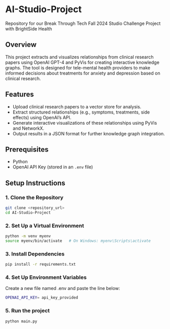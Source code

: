 # AI-Studio-Project

Repository for our Break Through Tech Fall 2024 Studio Challenge Project with BrightSide Health

## Overview
This project extracts and visualizes relationships from clinical research papers using OpenAI GPT-4 and PyVis for creating interactive knowledge graphs. The tool is designed for tele-mental health providers to make informed decisions about treatments for anxiety and depression based on clinical research.

## Features
- Upload clinical research papers to a vector store for analysis.
- Extract structured relationships (e.g., symptoms, treatments, side effects) using OpenAI’s API.
- Generate interactive visualizations of these relationships using PyVis and NetworkX.
- Output results in a JSON format for further knowledge graph integration.

## Prerequisites
- Python
- OpenAI API Key (stored in an `.env` file)

## Setup Instructions

### 1. Clone the Repository
```bash
git clone <repository_url>
cd AI-Studio-Project
```

### 2. Set Up a Virtual Environment
```bash
python -m venv myenv
source myenv/bin/activate   # On Windows: myenv\Scripts\activate
```

### 3. Install Dependencies
```bash
pip install -r requirements.txt
```

### 4. Set Up Environment Variables
Create a new file named .env and paste the line below:
```bash
OPENAI_API_KEY= api_key_provided
```

### 5. Run the project
```bash
python main.py
```
